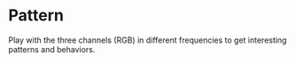 # Pattern

Play with the three channels (RGB) in different frequencies to get interesting patterns and behaviors.